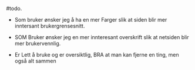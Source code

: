 #todo.

- Som bruker ønsker jeg å ha en mer Farger slik at siden blir mer inntersant brukergrensesnitt.


- SOM Bruker ønsker jeg en mer innteresant overskrift slik at netsiden blir mer brukervennlig.


- Er Lett å bruke og er oversiktlig, BRA at man kan fjerne en ting, men også alt sammen
